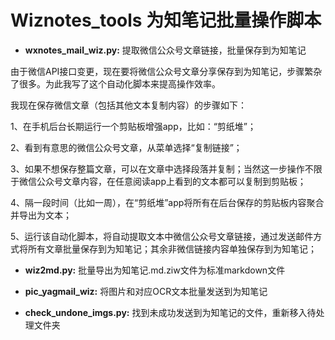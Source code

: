 # Wiznotes_tools 为知笔记批量操作脚本

- **wxnotes_mail_wiz.py:** 提取微信公众号文章链接，批量保存到为知笔记

由于微信API接口变更，现在要将微信公众号文章分享保存到为知笔记，步骤繁杂了很多。为此我写了这个自动化脚本来提高操作效率。

我现在保存微信文章（包括其他文本复制内容）的步骤如下：

1、在手机后台长期运行一个剪贴板增强app，比如：“剪纸堆”；

2、看到有意思的微信公众号文章，从菜单选择“复制链接”；

3、如果不想保存整篇文章，可以在文章中选择段落并复制；当然这一步操作不限于微信公众号文章内容，在任意阅读app上看到的文本都可以复制到剪贴板；

4、隔一段时间（比如一周），在“剪纸堆”app将所有在后台保存的剪贴板内容聚合并导出为文本；

5、运行该自动化脚本，将自动提取文本中微信公众号文章链接，通过发送邮件方式将所有文章批量保存到为知笔记；其余非微信链接内容单独保存到为知笔记；


- **wiz2md.py:** 批量导出为知笔记.md.ziw文件为标准markdown文件

- **pic_yagmail_wiz:** 将图片和对应OCR文本批量发送到为知笔记
- **check_undone_imgs.py:** 找到未成功发送到为知笔记的文件，重新移入待处理文件夹
